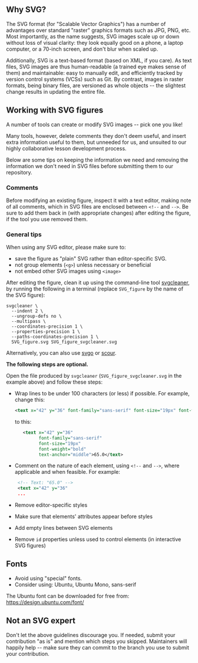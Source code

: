 ## Why SVG?

The SVG format (for "Scalable Vector Graphics") has a number of advantages over standard "raster"
graphics formats such as JPG, PNG, etc. Most importantly, as the name suggests, SVG images scale
up or down without loss of visual clarity: they look equally good on a phone, a laptop computer,
or a 70-inch screen, and don't blur when scaled up.

Additionally, SVG is a text-based format (based on XML, if you care). As text files, SVG images
are thus human-readable (a trained eye makes sense of them) and maintainable: easy to manually
edit, and efficiently tracked by version control systems (VCSs) such as Git. By contrast, images
in raster formats, being binary files, are versioned as whole objects -- the slightest change
results in updating the entire file.

## Working with SVG figures

A number of tools can create or modify SVG images -- pick one you like!

Many tools, however, delete comments they don't deem useful, and insert extra information useful
to them, but unneeded for us, and unsuited to our highly collaborative lesson development process.

Below are some tips on keeping the information we need and removing the information we don't need
in SVG files before submitting them to our repository.

### Comments

Before modifying an existing figure, inspect it with a text editor, making note of all comments,
which in SVG files are enclosed between `<!--` and `-->`.  Be sure to add them back in (with
appropriate changes) after editing the figure, if the tool you use removed them.

### General tips

When using any SVG editor, please make sure to:

- save the figure as "plain" SVG rather than editor-specific SVG.
- not group elements (`<g>`) unless necessary or beneficial
- not embed other SVG images using `<image>`

After editing the figure, clean it up using the command-line tool
[svgcleaner](https://github.com/RazrFalcon/svgcleaner), by running the following in a terminal
(replace `SVG_figure` by the name of the SVG figure):

```
svgcleaner \
  --indent 2 \
  --ungroup-defs no \
  --multipass \
  --coordinates-precision 1 \
  --properties-precision 1 \
  --paths-coordinates-precision 1 \
  SVG_figure.svg SVG_figure_svgcleaner.svg
```

Alternatively, you can also use [svgo](https://github.com/svg/svgo) or
[scour](https://www.codedread.com/scour/).

**The following steps are optional.**

Open the file produced by `svgcleaner` (`SVG_figure_svgcleaner.svg` in the example above)
and follow these steps:

- Wrap lines to be under 100 characters (or less) if possible. For example, change this:

  ```xml
  <text x="42" y="36" font-family="sans-serif" font-size="19px" font-weight="bold" text-anchor="middle">65.0</text>
  ```

  to this:

  ```xml
     <text x="42" y="36"
           font-family="sans-serif"
           font-size="19px"
           font-weight="bold"
           text-anchor="middle">65.0</text>
  ```

- Comment on the nature of each element, using `<!--` and `-->`, where applicable and when
  feasible. For example:

  ```xml
   <!-- Text: "65.0" -->
   <text x="42" y="36"
   ...
  ```

- Remove editor-specific styles
- Make sure that elements' attributes appear before styles
- Add empty lines between SVG elements
- Remove `id` properties unless used to control elements (in interactive SVG figures)

## Fonts

- Avoid using "special" fonts.
- Consider using: Ubuntu, Ubuntu Mono, sans-serif

The Ubuntu font can be downloaded for free from:
  <https://design.ubuntu.com/font/>

## Not an SVG expert

Don't let the above guidelines discourage you. If needed, submit your contribution "as is" and
mention which steps you skipped. Maintainers will happily help -- make sure they can commit to the
branch you use to submit your contribution.
